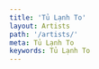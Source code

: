 ```yaml
---
title: 'Tủ Lạnh To'
layout: Artists
path: '/artists/'
meta: Tủ Lạnh To
keywords: Tủ Lạnh To
---
```

